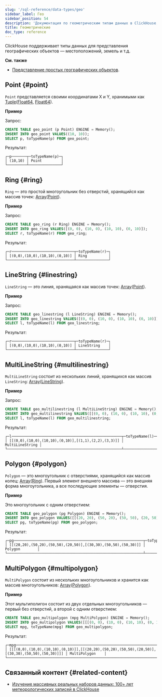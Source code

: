```yaml
---
slug: '/sql-reference/data-types/geo'
sidebar_label: Гео
sidebar_position: 54
description: 'Документация по геометрическим типам данных в ClickHouse, используемым'
title: Геометрические
doc_type: reference
---
```

ClickHouse поддерживает типы данных для представления географических объектов — местоположений, земель и т.д.

**См. также**
- [Представление простых географических объектов](https://en.wikipedia.org/wiki/GeoJSON).

## Point {#point}

`Point` представляется своими координатами X и Y, хранимыми как [Tuple](tuple.md)([Float64](float.md), [Float64](float.md)).

**Пример**

Запрос:

```sql
CREATE TABLE geo_point (p Point) ENGINE = Memory();
INSERT INTO geo_point VALUES((10, 10));
SELECT p, toTypeName(p) FROM geo_point;
```
Результат:

```text
┌─p───────┬─toTypeName(p)─┐
│ (10,10) │ Point         │
└─────────┴───────────────┘
```

## Ring {#ring}

`Ring` — это простой многоугольник без отверстий, хранящийся как массив точек: [Array](array.md)([Point](#point)).

**Пример**

Запрос:

```sql
CREATE TABLE geo_ring (r Ring) ENGINE = Memory();
INSERT INTO geo_ring VALUES([(0, 0), (10, 0), (10, 10), (0, 10)]);
SELECT r, toTypeName(r) FROM geo_ring;
```
Результат:

```text
┌─r─────────────────────────────┬─toTypeName(r)─┐
│ [(0,0),(10,0),(10,10),(0,10)] │ Ring          │
└───────────────────────────────┴───────────────┘
```

## LineString {#linestring}

`LineString` — это линия, хранящаяся как массив точек: [Array](array.md)([Point](#point)).

**Пример**

Запрос:

```sql
CREATE TABLE geo_linestring (l LineString) ENGINE = Memory();
INSERT INTO geo_linestring VALUES([(0, 0), (10, 0), (10, 10), (0, 10)]);
SELECT l, toTypeName(l) FROM geo_linestring;
```
Результат:

```text
┌─r─────────────────────────────┬─toTypeName(r)─┐
│ [(0,0),(10,0),(10,10),(0,10)] │ LineString    │
└───────────────────────────────┴───────────────┘
```

## MultiLineString {#multilinestring}

`MultiLineString` состоит из нескольких линий, хранящихся как массив `LineString`: [Array](array.md)([LineString](#linestring)).

**Пример**

Запрос:

```sql
CREATE TABLE geo_multilinestring (l MultiLineString) ENGINE = Memory();
INSERT INTO geo_multilinestring VALUES([[(0, 0), (10, 0), (10, 10), (0, 10)], [(1, 1), (2, 2), (3, 3)]]);
SELECT l, toTypeName(l) FROM geo_multilinestring;
```
Результат:

```text
┌─l───────────────────────────────────────────────────┬─toTypeName(l)───┐
│ [[(0,0),(10,0),(10,10),(0,10)],[(1,1),(2,2),(3,3)]] │ MultiLineString │
└─────────────────────────────────────────────────────┴─────────────────┘
```

## Polygon {#polygon}

`Polygon` — это многоугольник с отверстиями, хранящийся как массив колец: [Array](array.md)([Ring](#ring)). Первый элемент внешнего массива — это внешняя форма многоугольника, а все последующие элементы — отверстия.

**Пример**

Это многоугольник с одним отверстием:

```sql
CREATE TABLE geo_polygon (pg Polygon) ENGINE = Memory();
INSERT INTO geo_polygon VALUES([[(20, 20), (50, 20), (50, 50), (20, 50)], [(30, 30), (50, 50), (50, 30)]]);
SELECT pg, toTypeName(pg) FROM geo_polygon;
```

Результат:

```text
┌─pg────────────────────────────────────────────────────────────┬─toTypeName(pg)─┐
│ [[(20,20),(50,20),(50,50),(20,50)],[(30,30),(50,50),(50,30)]] │ Polygon        │
└───────────────────────────────────────────────────────────────┴────────────────┘
```

## MultiPolygon {#multipolygon}

`MultiPolygon` состоит из нескольких многоугольников и хранится как массив многоугольников: [Array](array.md)([Polygon](#polygon)).

**Пример**

Этот мультиполигон состоит из двух отдельных многоугольников — первый без отверстий, а второй с одним отверстием:

```sql
CREATE TABLE geo_multipolygon (mpg MultiPolygon) ENGINE = Memory();
INSERT INTO geo_multipolygon VALUES([[[(0, 0), (10, 0), (10, 10), (0, 10)]], [[(20, 20), (50, 20), (50, 50), (20, 50)],[(30, 30), (50, 50), (50, 30)]]]);
SELECT mpg, toTypeName(mpg) FROM geo_multipolygon;
```
Результат:

```text
┌─mpg─────────────────────────────────────────────────────────────────────────────────────────────┬─toTypeName(mpg)─┐
│ [[[(0,0),(10,0),(10,10),(0,10)]],[[(20,20),(50,20),(50,50),(20,50)],[(30,30),(50,50),(50,30)]]] │ MultiPolygon    │
└─────────────────────────────────────────────────────────────────────────────────────────────────┴─────────────────┘
```

## Связанный контент {#related-content}

- [Изучение массивных реальных наборов данных: 100+ лет метеорологических записей в ClickHouse](https://clickhouse.com/blog/real-world-data-noaa-climate-data)
